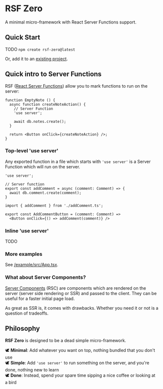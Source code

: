 # RSF Zero

A minimal micro-framework with React Server Functions support.

## Quick Start

TODO `npm create rsf-zero@latest`

Or, add it to an [existing project](rsf-zero/README.md).

## Quick intro to Server Functions
RSF ([React Server Functions](https://react.dev/reference/rsc/server-functions)) allow you to mark functions to run on the server:

```tsx
function EmptyNote () {
  async function createNoteAction() {
    // Server Function
    'use server';
    
    await db.notes.create();
  }

  return <Button onClick={createNoteAction} />;
}
```

### Top-level 'use server'

Any exported function in a file which starts with `'use server'` is a Server Function which will run on the server.

```tsx
'use server';

// Server function
export const addComment = async (comment: Comment) => {
  await db.comment.create(comment);
}
```

```tsx
import { addComment } from './addComment.ts';

export const AddCommentButton = (comment: Comment) => 
  <Button onClick={() => addComment(comment)} />
```

### Inline 'use server'

TODO

### More examples
See [/example/src/App.tsx](example/src/App.tsx).

### What about Server Components?

[Server Components](https://react.dev/reference/rsc/server-components) (RSC) are components which are rendered on the server (server side rendering or SSR) and passed to the client.
They can be useful for a faster initial page load. 

As great as SSR is, it comes with drawbacks. Whether you need it or not is a question of tradeoffs.

## Philosophy

**RSF Zero** is designed to be a dead simple micro-framework.

🕊 **Minimal**: Add whatever you want on top, nothing bundled that you don't use\
🕊 **Simple**: Add `'use server'` to run something on the server, and you're done, nothing new to learn\
🕊️ **Done**: Instead, spend your spare time sipping a nice coffee or looking at a bird
